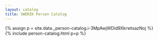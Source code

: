 ```yaml
---
layout: catalog
title: SWERIK Person Catalog
---
```

{% assign p = site.data._person-catalog.i-3MpAwjWDid9XkrwtsazNoj %}
{% include person-catalog.html p=p %}

